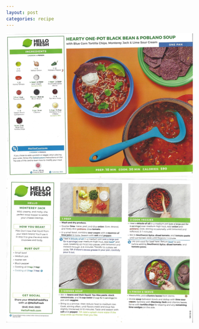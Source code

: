```yaml
---
layout: post
categories: recipe
---
```


![alt text](/media/Hello_Fresh/Scan_0055.jpg "Hearty One-Pot Black Bean and Poblano Soup Front")
![alt text](/media/Hello_Fresh/Scan_0056.jpg "Hearty One-Pot Black Bean and Poblano Soup Back")
